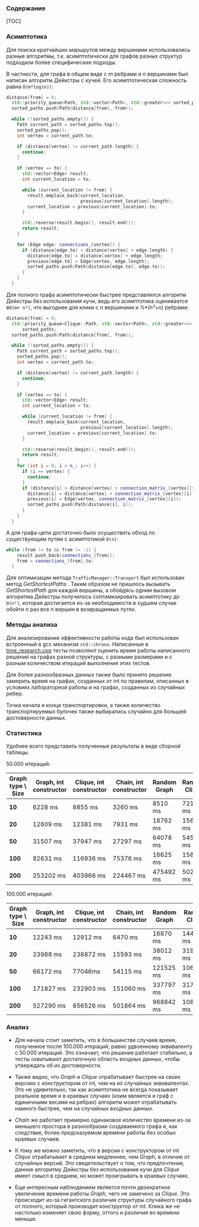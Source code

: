 ### Содержание
[TOC]
### Асимптотика
Для поиска кратчайших маршрутов между вершинами использовались разные алгоритмы, т.к. асимптотически для графов разных структур  подходили более специфические подходы. 

В частности, для графа в общем виде с _m_ ребрами и _n_ вершинами был написан алгоритм Дейкстры с кучей.  Его асимптотическая сложность равна `O(m*log(n))`:
``` c++
distance[from] = 0;
  std::priority_queue<Path, std::vector<Path>, std::greater<>> sorted_paths;
  sorted_paths.push(Path(distance[from], from));

  while (!sorted_paths.empty()) {
    Path current_path = sorted_paths.top();
    sorted_paths.pop();
    int vertex = current_path.to;

    if (distance[vertex] != current_path.length) {
      continue;
    }

    if (vertex == to) {
      std::vector<Edge> result;
      int current_location = to;

      while (current_location != from) {
        result.emplace_back(current_location,
                            previous[current_location].length);
        current_location = previous[current_location].to;
      }

      std::reverse(result.begin(), result.end());
      return result;
    }

    for (Edge edge: connections_[vertex]) {
      if (distance[edge.to] > distance[vertex] + edge.length) {
        distance[edge.to] = distance[vertex] + edge.length;
        previous[edge.to] = Edge(vertex, edge.length);
        sorted_paths.push(Path(distance[edge.to], edge.to));
      }
    }
  }
```

Для полного графа асимптотически быстрее представлялся алгоритм Дейкстры без использования кучи, ведь его асимптотика оценивается в`O(m+ n²)`,  что выгоднее для клики с _n_ вершинами и _&frac12;*(n&sup2;+n)_ ребрами:
``` c++
distance[from] = 0;
  std::priority_queue<Clique::Path, std::vector<Path>, std::greater<>>
      sorted_paths;
  sorted_paths.push(Path(distance[from], from));

  while (!sorted_paths.empty()) {
    Path current_path = sorted_paths.top();
    sorted_paths.pop();
    int vertex = current_path.to;

    if (distance[vertex] != current_path.length) {
      continue;
    }

    if (vertex == to) {
      std::vector<Edge> result;
      int current_location = to;

      while (current_location != from) {
        result.emplace_back(current_location,
                            previous[current_location].length);
        current_location = previous[current_location].to;
      }

      std::reverse(result.begin(), result.end());
      return result;
    }
    for (int i = 0; i < n_; i++) {
      if (i == vertex) {
        continue;
      }
      if (distance[i] > distance[vertex] + connection_matrix_[vertex][i]) {
        distance[i] = distance[vertex] + connection_matrix_[vertex][i];
        previous[i] = Edge(vertex, connection_matrix_[vertex][i]);
        sorted_paths.push(Path(distance[i], i));
      }
    }
  }
```

А для графа-цепи достаточно было осуществить обход по существующим путям с асимптотикой `O(n)`:
``` c++
while (from != to && from != -1) {
    result.push_back(connections_[from]);
    from = connections_[from].to;
  }
```
Для оптимизации метода `TrafficManager::Transport` был использован метод _GetShortestPaths_ . Таким образом не пришлось вызывать _GetShortestPath_ для каждой вершины, а обойдясь одним вызовом алгоритма Дейкстры получилось соптимизировать асимптотику до `O(n²)`,  которая достигается из-за необходимости в худшем случае обойти _n_ раз все _n_ вершин в возвращаемых путях.
### Методы анализа

Для анализирования эффективности работы кода был использован встроенный в gcc механизм `std::chrono`.  Написанные в [time_research.cpp](https://github.com/Dmi4er4/Lab_1/blob/time/time_research.cpp) тесты позволяют оценить время работы написанного решения на графах разной структуры, с разными размерами и с разным количеством итераций выполнения этих тестов.

Для более разнообразных данных также было принято решение замерить время на графах, созданных от int по правилам, описанных в условиях лабораторной работы и на графах, созданных из случайных ребер.

Точка начала и конца транспортировки, а также количество транспортируемых булочек также выбирались случайно для большей достоверности данных.

### Статистика

Удобнее всего представить полученные результаты в виде сборной таблицы.

50.000 итераций:

Graph type \ Size|Graph, int constructor| Clique, int constructor |Chain, int constructor| Random Graph| Random Clique| Random Chain
------------- | ------------- | ------------- | ------------- | ------------- | -------------| -------------
__10__  |6228 ms | 8855 ms| 3260 ms| 8510 ms |7214 ms | 3298 ms
__20__  |12609 ms | 12381 ms| 7931 ms| 18762 ms|15624 ms| 8140 ms
__50__  |31507 ms | 37947 ms| 27297 ms| 64078 ms| 54581 ms | 27475 ms
__100__  | 82631 ms| 116936 ms| 75376 ms| 16625 ms|158091 ms| 77598 ms
__200__  | 253202 ms| 403966 ms| 224467 ms |475492  ms | 502495 ms| 228376 ms

100.000 итераций:

Graph type \ Size|Graph, int constructor| Clique, int constructor |Chain, int constructor| Random Graph| Random Clique| Random Chain
------------- | ------------- | ------------- | ------------- | ------------- | -------------| -------------
__10__  |12243 ms |12912 ms|6470 ms|16870 ms |14491 ms |6464  ms
__20__  |23988 ms |238872 ms| 15593 ms|38012 ms|31946 ms|15809 ms
__50__  |66172 ms| 77046ms| 54115 ms|121525 ms|106213 ms |54174 ms
__100__  |171827 ms|232903 ms| 151060 ms|337797 ms|317772 ms|151318 ms
__200__  |527290 ms|856526 ms| 501864 ms |968842  ms |1080861  ms|460758 ms

### Анализ

+ Для начала стоит заметить, что в большинстве случаев время, полученное после 100.000 итераций, равно удвоенному эквиваленту с 50.000 итераций. Это означает, что решение работает стабильно, а тесты охватывают достаточную область входных данных, чтобы утверждать об их достоверности.

+ Также видно, что _Graph_ и  _Clique_ отрабатывает быстрее на своих версиях с конструктором от int, чем на их случайных эквивалентах. Это не удивительно, так как асимптотика не всегда показывает реальное время и в краевых случаях (коим является и граф с единичными весами на ребрах) алгоритм может отрабатывать намного быстрее, чем на случайных входных данных.

+ _Chain_ же работает примерно одинаковое количество времени из-за меньшего простора в разнообразии создаваемого графа и, как следствие, более предсказуемом времени работы без особых краевых случаев.

+ К тому же можно заметить, что в версии с конструктором от int _Clique_ отрабатывает в среднем медленнее, чем _Graph_, в отличие от случайных версий. Это сведетельствует о том, что предпочтение, данное алгоритму Дейкстры без использования кучи для  _Clique_ имеет смысл в среднем, но может проигрывать в краевых случаях.

+ Еще интересным наблюдением является почти двоекратное увеличение времени работы _Graph_, чего не замечено за _Clique_. Это происходит из-за гигантского различия структуры случайного графа от полного, который производит конструктор от int. Клика же не настолько изменяет свою форму, оттого и различия во времени меньше.
